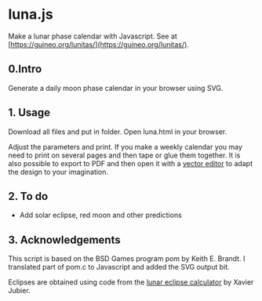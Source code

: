 # luna.js

Make a lunar phase calendar with Javascript. See at [https://guineo.org/lunitas/](https://guineo.org/lunitas/).

## 0.Intro

Generate a daily moon phase calendar in your browser using SVG.

## 1. Usage

Download all files and put in folder. Open luna.html in your browser.

Adjust the parameters and print. If you make a weekly calendar you may need to print on several pages and then tape or glue them together. It is also possible to export to PDF and then open it with a [vector editor](https://inkscape.org/) to adapt the design to your imagination.

## 2. To do

- Add solar eclipse, red moon and other predictions

## 3. Acknowledgements

This script is based on the BSD Games program pom by Keith E. Brandt. I translated part of pom.c to Javascript and added the SVG output bit.

Eclipses are obtained using code from the [lunar eclipse calculator](http://xjubier.free.fr/en/site_pages/LunarEclipseCalculator.html) by Xavier Jubier.
